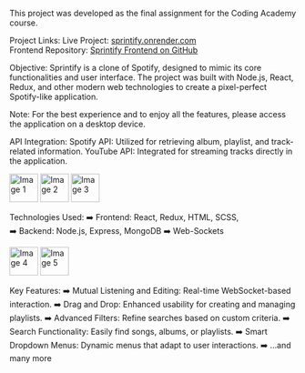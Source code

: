 This project was developed as the final assignment for the Coding Academy course.

Project Links:
Live Project: [sprintify.onrender.com ](https://sprintify.onrender.com/)  
Frontend Repository: [Sprintify Frontend on GitHub](https://github.com/omrizb/sprintify-frontend)

Objective:
Sprintify is a clone of Spotify, designed to mimic its core functionalities and user interface. 
The project was built with Node.js, React, Redux, and other modern web technologies to create a pixel-perfect Spotify-like application.

Note: For the best experience and to enjoy all the features, please access the application on a desktop device.

API Integration:
Spotify API: Utilized for retrieving album, playlist, and track-related information.
YouTube API: Integrated for streaming tracks directly in the application.

<img src="https://github.com/user-attachments/assets/4fff3359-0789-41b6-b496-92f8245851ac" alt="Image 1" height="50px"> <img src="https://github.com/user-attachments/assets/91e474f4-31d7-4d62-94b3-b9d95162c2fb" alt="Image 2" height="50px"> <img src="https://github.com/user-attachments/assets/d2a87e03-d9f1-46d7-b91f-f0b82d3be1d3" alt="Image 3" height="50px">

Technologies Used:
➡️ Frontend: React, Redux, HTML, SCSS,  
➡️ Backend: Node.js, Express, MongoDB
➡️ Web-Sockets

<img src="https://github.com/user-attachments/assets/f4080e4a-aced-4ebd-aa0f-dd1ff4d451f9" alt="Image 4" height="50px"> <img src="https://github.com/user-attachments/assets/457b894d-9345-4c31-b921-ea6aee58ded8" alt="Image 5" height="50px">

Key Features:
➡️ Mutual Listening and Editing: Real-time WebSocket-based interaction.
➡️ Drag and Drop: Enhanced usability for creating and managing playlists.
➡️ Advanced Filters: Refine searches based on custom criteria.
➡️ Search Functionality: Easily find songs, albums, or playlists.
➡️ Smart Dropdown Menus: Dynamic menus that adapt to user interactions.
➡️ ...and many more
